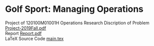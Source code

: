 # Golf Sport: Managing Operations
Project of 120100M01001H Operations Research
Discription of Problem [Project-2019Fall.pdf](https://github.com/Cavaradossi/Golf_Sport/blob/master/Project-2019Fall.pdf)  
Report [Report.pdf](https://github.com/Cavaradossi/Golf_Sport/blob/master/Report.pdf)  
LaTeX Source Code [main.tex](https://github.com/Cavaradossi/Golf_Sport/blob/master/main.tex)  
